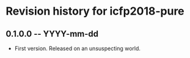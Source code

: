 # Revision history for icfp2018-pure

## 0.1.0.0 -- YYYY-mm-dd

* First version. Released on an unsuspecting world.
